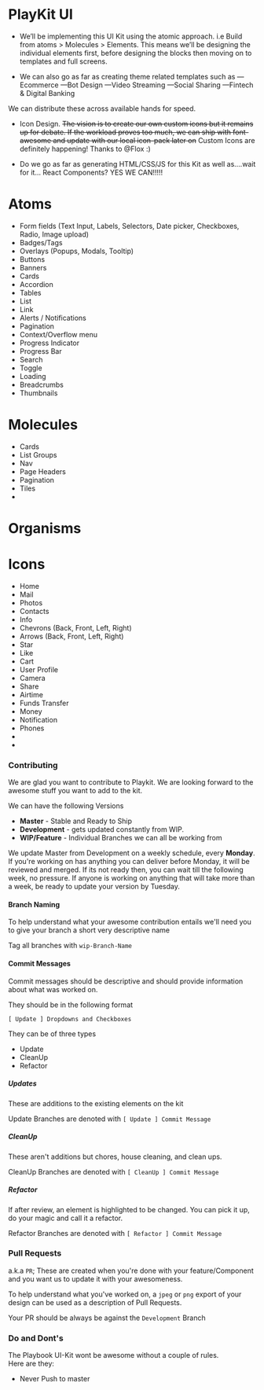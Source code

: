 # PlayKit UI

 - We’ll be implementing this UI Kit using the atomic approach. i.e Build from atoms > Molecules > Elements. This means we’ll be designing the individual elements first, before designing the blocks then moving on to templates and full screens.


- We can also go as far as creating theme related templates such as
—Ecommerce
—Bot Design
—Video Streaming
—Social Sharing
—Fintech & Digital Banking

We can distribute these across available hands for speed.

- Icon Design.
~~The vision is to create our own custom icons but it remains up for debate. If the workload proves too much, we can ship with font-awesome and update with our local icon-pack later on~~
Custom Icons are definitely happening! Thanks to @Flox :)


- Do we go as far as generating HTML/CSS/JS for this Kit as well as….wait for it… React Components? YES WE CAN!!!!!


# Atoms

- Form fields (Text Input, Labels, Selectors, Date picker, Checkboxes, Radio, Image upload)
- Badges/Tags
- Overlays (Popups, Modals, Tooltip)
- Buttons
- Banners
- Cards
- Accordion
- Tables
- List
- Link
- Alerts / Notifications
- Pagination
- Context/Overflow menu
- Progress Indicator
- Progress Bar
- Search
- Toggle
- Loading
- Breadcrumbs
- Thumbnails


# Molecules

- Cards
- List Groups
- Nav
- Page Headers
- Pagination
- Tiles
-


# Organisms


# Icons
- Home
- Mail
- Photos
- Contacts
- Info
- Chevrons (Back, Front, Left, Right)
- Arrows (Back, Front, Left, Right)
- Star
- Like
- Cart
- User Profile
- Camera
- Share
- Airtime
- Funds Transfer
- Money
- Notification
- Phones
-
-

### Contributing
We are glad you want to contribute to Playkit. We are looking forward to the awesome stuff you want to add to the kit.


We can have the following Versions

* **Master** - Stable and Ready to Ship
* **Development** - gets updated constantly from WIP.
* **WIP/Feature** - Individual Branches we can all be working from

We update Master from Development on a weekly schedule, every **Monday**. If you're working on has anything you can deliver before Monday, it will be reviewed and merged. If its not ready then, you can wait till the following week, no pressure. If anyone is working on anything that will take more than a week, be ready to update your version by Tuesday.


#### Branch Naming
To help understand what your awesome contribution entails we'll need you to give your branch a short very descriptive name

Tag all branches with `wip-Branch-Name`


#### Commit Messages

Commit messages should be descriptive and should provide information about what was worked on.

They should be in the following format
```
[ Update ] Dropdowns and Checkboxes
```


They can be of three types

* Update
* CleanUp
* Refactor

##### Updates

These are additions to the existing elements on the kit

Update Branches are denoted with `[ Update ] Commit Message`


##### CleanUp

These aren't additions but chores, house cleaning, and clean ups.

CleanUp Branches are denoted with `[ CleanUp ] Commit Message`

##### Refactor

If after review, an element is highlighted to be changed. You can pick it up, do your magic and call it a refactor.

Refactor Branches are denoted with `[ Refactor ] Commit Message`


### Pull Requests

a.k.a `PR`; These are created when you're done with your feature/Component and you want us to update it with your awesomeness.

To help understand what you've worked on, a `jpeg` or `png` export of your design can be used as a description of Pull Requests.

Your PR should be always be against the `Development` Branch


### Do and Dont's

The Playbook UI-Kit wont be awesome without a couple of rules.  
Here are they:

* Never Push to master
